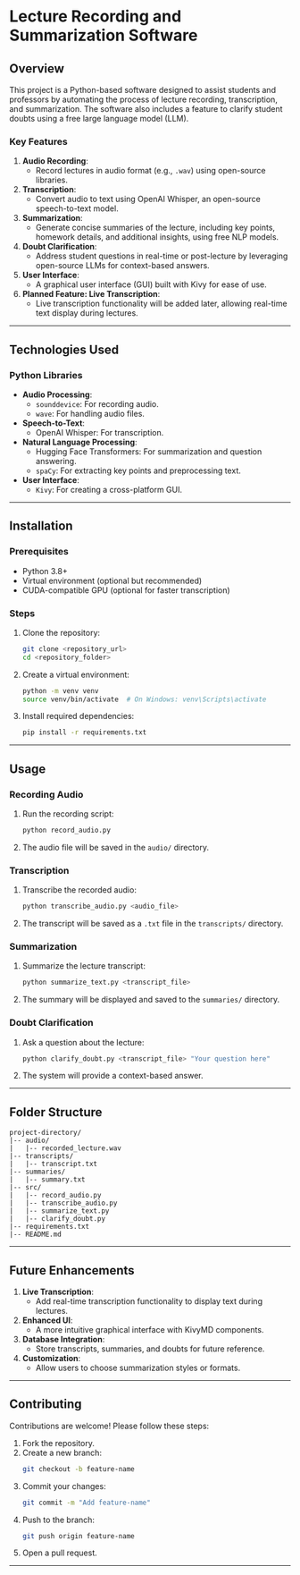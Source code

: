 # Lecture Recording and Summarization Software

## Overview
This project is a Python-based software designed to assist students and professors by automating the process of lecture recording, transcription, and summarization. The software also includes a feature to clarify student doubts using a free large language model (LLM).

### Key Features
1. **Audio Recording**:
   - Record lectures in audio format (e.g., `.wav`) using open-source libraries.
2. **Transcription**:
   - Convert audio to text using OpenAI Whisper, an open-source speech-to-text model.
3. **Summarization**:
   - Generate concise summaries of the lecture, including key points, homework details, and additional insights, using free NLP models.
4. **Doubt Clarification**:
   - Address student questions in real-time or post-lecture by leveraging open-source LLMs for context-based answers.
5. **User Interface**:
   - A graphical user interface (GUI) built with Kivy for ease of use.
6. **Planned Feature: Live Transcription**:
   - Live transcription functionality will be added later, allowing real-time text display during lectures.

---

## Technologies Used

### Python Libraries
- **Audio Processing**:
  - `sounddevice`: For recording audio.
  - `wave`: For handling audio files.
- **Speech-to-Text**:
  - OpenAI Whisper: For transcription.
- **Natural Language Processing**:
  - Hugging Face Transformers: For summarization and question answering.
  - `spaCy`: For extracting key points and preprocessing text.
- **User Interface**:
  - `Kivy`: For creating a cross-platform GUI.

---

## Installation

### Prerequisites
- Python 3.8+
- Virtual environment (optional but recommended)
- CUDA-compatible GPU (optional for faster transcription)

### Steps
1. Clone the repository:
   ```bash
   git clone <repository_url>
   cd <repository_folder>
   ```
2. Create a virtual environment:
   ```bash
   python -m venv venv
   source venv/bin/activate  # On Windows: venv\Scripts\activate
   ```
3. Install required dependencies:
   ```bash
   pip install -r requirements.txt
   ```

---

## Usage

### Recording Audio
1. Run the recording script:
   ```bash
   python record_audio.py
   ```
2. The audio file will be saved in the `audio/` directory.

### Transcription
1. Transcribe the recorded audio:
   ```bash
   python transcribe_audio.py <audio_file>
   ```
2. The transcript will be saved as a `.txt` file in the `transcripts/` directory.

### Summarization
1. Summarize the lecture transcript:
   ```bash
   python summarize_text.py <transcript_file>
   ```
2. The summary will be displayed and saved to the `summaries/` directory.

### Doubt Clarification
1. Ask a question about the lecture:
   ```bash
   python clarify_doubt.py <transcript_file> "Your question here"
   ```
2. The system will provide a context-based answer.

---

## Folder Structure
```
project-directory/
|-- audio/
|   |-- recorded_lecture.wav
|-- transcripts/
|   |-- transcript.txt
|-- summaries/
|   |-- summary.txt
|-- src/
|   |-- record_audio.py
|   |-- transcribe_audio.py
|   |-- summarize_text.py
|   |-- clarify_doubt.py
|-- requirements.txt
|-- README.md
```

---

## Future Enhancements
1. **Live Transcription**:
   - Add real-time transcription functionality to display text during lectures.
2. **Enhanced UI**:
   - A more intuitive graphical interface with KivyMD components.
3. **Database Integration**:
   - Store transcripts, summaries, and doubts for future reference.
4. **Customization**:
   - Allow users to choose summarization styles or formats.

---

## Contributing
Contributions are welcome! Please follow these steps:
1. Fork the repository.
2. Create a new branch:
   ```bash
   git checkout -b feature-name
   ```
3. Commit your changes:
   ```bash
   git commit -m "Add feature-name"
   ```
4. Push to the branch:
   ```bash
   git push origin feature-name
   ```
5. Open a pull request.

---